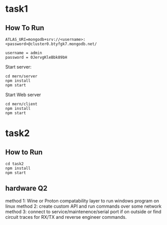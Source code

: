# task1

## How To Run
```
ATLAS_URI=mongodb+srv://<username>:<password>@cluster0.btyfgk7.mongodb.net/

username = admin
password = 0JervgKleBbk89bH
```

Start server:
```
cd mern/server
npm install
npm start
```

Start Web server
```
cd mern/client
npm install
npm start
```


# task2 
## How to Run
```
cd task2
npm install
npm start
```


## hardware Q2
method 1: Wine or Proton compatability layer to run windows program on linux 
method 2: create custom API and run commands over some network 
method 3: connect to service/maintenence/serial port if on outside or find circuit traces for RX/TX and reverse engineer commands. 
